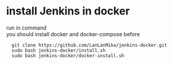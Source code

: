# install Jenkins in docker

run in command  
you should install docker and docker-compose before
```
  git clone https://github.com/LanLanMika/jenkins-docker.git
  sudo bash jenkins-docker/install.sh
  sudo bash jenkins-docker/docker-install.sh
```
